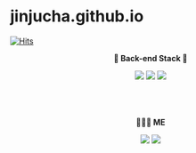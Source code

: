 # jinjucha.github.io
[![Hits](https://hits.seeyoufarm.com/api/count/incr/badge.svg?url=https%3A%2F%2Fgithub.com%2Fjinjucha%2Fhit-counter&count_bg=%23E8E4DF&title_bg=%23FFCCCC&icon=&icon_color=%23E7E7E7&title=%EC%98%A4%EB%8A%98&edge_flat=false)](https://hits.seeyoufarm.com)
<div align="center">

<b> 🔨 Back-end Stack 🔧</b>
<figure>
<img src="https://img.shields.io/badge/Spring Boot-6DB33F?style=flat-square&logo=Spring Boot&logoColor=white"/>
<img src="https://img.shields.io/badge/Spring-6DB33F?style=flat-square&logo=Spring&logoColor=white"/>
<img src="https://img.shields.io/badge/Python-3776AB?style=flat-square&logo=Python&logoColor=white"/>

</figure>

<br><br><br>
<b> 👩🏻‍💻 ME </b>
<br>
<figure>
    <a href="https://www.notion.so/chajinju34/development-notes-1802414492d8493ab6be03387da2fe49" target="_blank"><img src="https://img.shields.io/badge/Notion-000000?style=flat-square&logo=Notion&logoColor=white"/></a>
    <a href="https://blog.naver.com/nokdununa" target="_blank"><img src="https://img.shields.io/badge/Naver-03C75A?style=flat-square&logo=Naver&logoColor=white"/></a>
<figure>
  </div>
